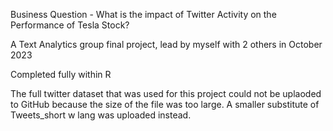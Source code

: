 Business Question - What is the impact of Twitter Activity on the Performance of Tesla Stock?

A Text Analytics group final project, lead by myself with 2 others in October 2023

Completed fully within R

The full twitter dataset that was used for this project could not be uplaoded to GitHub because the size of the file was too large.
A smaller substitute of Tweets_short w lang was uploaded instead.
